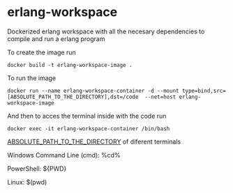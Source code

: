 # erlang-workspace
Dockerized erlang workspace with all the necesary dependencies to compile and run a erlang program

To create the image run 
```
docker build -t erlang-workspace-image .
```

To run the image
```
docker run --name erlang-workspace-container -d --mount type=bind,src=[ABSOLUTE_PATH_TO_THE_DIRECTORY],dst=/code  --net=host erlang-workspace-image
```

And then to acces the terminal inside with the code run
```
docker exec -it erlang-workspace-container /bin/bash
```

[ABSOLUTE_PATH_TO_THE_DIRECTORY](https://stackoverflow.com/questions/41485217/mount-current-directory-as-a-volume-in-docker-on-windows-10) of diferent terminals

Windows Command Line (cmd): %cd%

PowerShell: ${PWD}

Linux: $(pwd)


